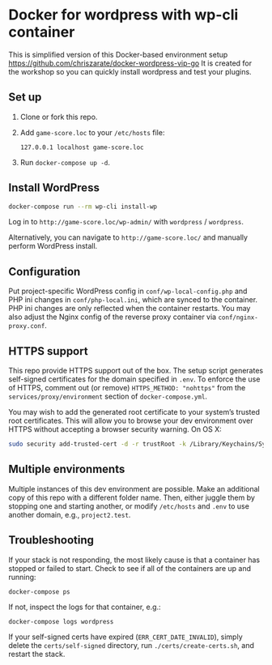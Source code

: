 # Docker for wordpress with wp-cli container
This is simplified version of this Docker-based environment setup https://github.com/chriszarate/docker-wordpress-vip-go
It is created for the workshop so you can quickly install wordpress and test your plugins.

## Set up

1. Clone or fork this repo.

2. Add `game-score.loc` to your `/etc/hosts` file:

   ```
   127.0.0.1 localhost game-score.loc
   ```

3. Run `docker-compose up -d`.


## Install WordPress

```sh
docker-compose run --rm wp-cli install-wp
```

Log in to `http://game-score.loc/wp-admin/` with `wordpress` / `wordpress`.

Alternatively, you can navigate to `http://game-score.loc/` and manually perform WordPress install.


## Configuration

Put project-specific WordPress config in `conf/wp-local-config.php` and PHP ini
changes in `conf/php-local.ini`, which are synced to the container. PHP ini
changes are only reflected when the container restarts. You may also adjust the
Nginx config of the reverse proxy container via `conf/nginx-proxy.conf`.


## HTTPS support

This repo provide HTTPS support out of the box. The setup script generates
self-signed certificates for the domain specified in `.env`. To enforce the use
of HTTPS, comment out (or remove) `HTTPS_METHOD: "nohttps"` from the
`services/proxy/environment` section of `docker-compose.yml`.

You may wish to add the generated root certificate to your system’s trusted root
certificates. This will allow you to browse your dev environment over HTTPS
without accepting a browser security warning. On OS X:

```sh
sudo security add-trusted-cert -d -r trustRoot -k /Library/Keychains/System.keychain certs/ca-root/ca.crt
```


## Multiple environments

Multiple instances of this dev environment are possible. Make an additional copy
of this repo with a different folder name. Then, either juggle them by stopping
one and starting another, or modify `/etc/hosts` and `.env` to use another
domain, e.g., `project2.test`.


## Troubleshooting

If your stack is not responding, the most likely cause is that a container has
stopped or failed to start. Check to see if all of the containers are up and running:

```
docker-compose ps
```

If not, inspect the logs for that container, e.g.:

```
docker-compose logs wordpress
```

If your self-signed certs have expired (`ERR_CERT_DATE_INVALID`), simply delete
the `certs/self-signed` directory, run `./certs/create-certs.sh`, and restart
the stack.
